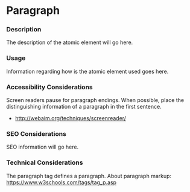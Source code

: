 # Paragraph

### Description
The description of the atomic element will go here.

### Usage
Information regarding how is the atomic element used goes here.

### Accessibility Considerations
Screen readers pause for paragraph endings. When possible, place the distinguishing information of a paragraph in the first sentence.
* http://webaim.org/techniques/screenreader/

### SEO Considerations
SEO information will go here.

### Technical Considerations
The paragraph tag defines a paragraph.
About paragraph markup: https://www.w3schools.com/tags/tag_p.asp
